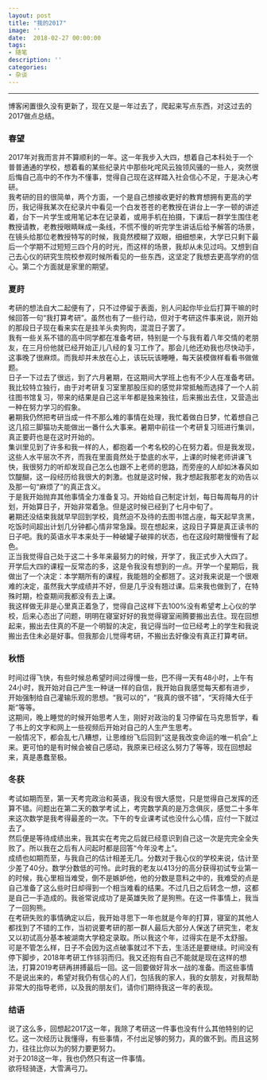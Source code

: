 ```yaml
---
layout: post
title: "我的2017"
image: ''
date:  2018-02-27 00:00:00
tags:
- 随笔
description: ''
categories:
- 杂谈
---
```


---
博客闲置很久没有更新了，现在又是一年过去了，爬起来写点东西，对这过去的2017做点总结。  
### 春望  
2017年对我而言并不算顺利的一年。这一年我步入大四，想着自己本科处于一个普普通通的学校，想着看的某些纪录片中那些叱咤风云独领风骚的一些人，突然很后悔自己高中的不作为不懂事，觉得自己现在这样踏入社会信心不足，于是决心考研。  
我考研的目的很简单，两个方面，一个是自己想接收更好的教育想拥有更高的学历，我记得我某次在纪录片中看见一个白发苍苍的老教授在讲台上一字一顿的讲述着，台下一片学生或用笔记本在记录着，或用手机在拍摄，下课后一群学生围住老教授请教，老教授眼睛眯成一条线，不慌不慢的听完学生讲话后给予解答的场景，在镜头给那位老教授特写的时候，我竟然模糊了双眼，细细想来，大学已只剩下最后一个学期不过短短三四个月的时光，而这样的场景，我却从未见过吗。又想到自己去心仪的研究生院校参观时候所看见的一些东西，这坚定了我想去更高学府的信心。第二个方面就是家里的期望。  
### 夏莳  
考研的想法自大二起便有了，只不过停留于表面，别人问起你毕业后打算干嘛的时候回答一句“我打算考研”。虽然也有了一些行动，但对于考研这件事来说，刚开始的那段日子现在看来实在是挂羊头卖狗肉，混混日子罢了。  
我有一些关系不错的高中同学都在准备考研，特别是一个与我有着八年交情的老朋友，在三月份他就已经开始正儿八经的复习工作了。那会儿他还劝我也尽快动手，这事晚了很麻烦。而我却并未放在心上，该玩玩该睡睡，每天装模做样看看书做做题。  
日子一下过去了很远，到了六月暑期，在这期间大学班上也有不少人在准备考研。我比较特立独行，由于对考研复习室里那股压抑的感觉非常抵触而选择了一个人前往图书馆复习，带来的结果是自己这半年都是独来独往，后来搬出去住，又营造出一种在努力学习的假象。  
暑期我仍然把考研当成一件不那么难的事情在处理，我忙着做白日梦，忙着想自己这几招三脚猫功夫能做出一番什么大事来。暑期中前往一个考研复习班进行集训，真正要莳也是在这时开始的。  
集训里见到了许多和我一样的人，都抱着一个考名校的心在努力着。但是我发现，这些人水平层次不齐，而我在里面竟然处于垫底的水平，上课的时候老师讲课飞快，我很努力的听却发现自己怎么也跟不上老师的思路，而旁座的人却如沐春风如饮醍醐，这一段经历给我很大的刺激。也就是这时候，我才想起我那老友的劝告以及那一句“麻烦了”的真正含义。  
于是我开始抛弃其他事情全力准备复习。开始给自己制定计划，每日每周每月的计划，开始算日子，开始非常着急。但是这时候已经到了七月中旬了。  
暑期还没结束我就早早回到学校，竟然迫不及待的去图书馆占座，每天起早贪黑，吃饭时间超出计划几分钟都心情非常急躁。现在想起来，这段日子算是真正读书的日子吧。我的英语水平本来处于一种破罐子破摔的状态，也在这段时期慢慢有了起色。  
正当我觉得自己处于这二十多年来最努力的时候，开学了，我正式步入大四了。  
开学后大四的课程一反常态的多，这是令我没有想到的一点。开学一个星期后，我做出了一个决定：本学期所有的课程，我能翘的全都翘了。这对我来说是一个很艰难的决定，虽然我大学成绩并不好，但是几乎没有翘过课。后来我也做到了，在特殊时期，检查期间我都没有去上课。  
我这样做无非是心里真正着急了，觉得自己这样下去100%没有希望考上心仪的学校，后来心态出了问题，明明在寝室好好的我觉得寝室闹腾要搬出去住。现在回想起来，搬出去住真的不是一个明智的决定，我记得当时一位已经考上的学生和我说搬出去住未必是好事。但我那会儿觉得考研，不搬出去好像没有真正打算考研。  
### 秋悟  
时间过得飞快，有些时候总希望时间过得慢一些，巴不得一天有48小时，上午有24小时，我开始对自己产生一种谜一样的自信，我开始自我感觉每天都有进步，开始强制给自己灌输乐观的思想。“我可以的”，“我真的很不错”，“天将降大任于斯”等等。  
这期间，晚上睡觉的时候开始思考人生，刚好对政治的复习停留在马克思哲学，看了书上的文字和网上一些视频后开始对自己的人生产生思考。  
一般情况下，都会乱七八糟想，让思维纷飞后回到“这是我改变命运的唯一机会”上来。更可怕的是有时候会被自己感动，我原来已经这么努力了等等，现在回想起来，真是愚蠢至极。  
### 冬获  
考试如期而至，第一天考完政治和英语，我没有很大感觉，只是觉得自己发挥的还算不错。问题出在第二天的数学考试上，考完数学真的是万念俱灰，感觉二十多年来这次数学是我考得最差的一次。下午的专业课考试也没什么心情，应付一下就过去了。  
然后便是等待成绩出来，我其实在考完之后就已经意识到自己这一次是完完全全失败了。所以我在之后有人问起时都是回答“今年没考上”。  
成绩也如期而至，与我自己的估计相差无几。分数对于我心仪的学校来说，估计至少差了40分。数学分数低的可怜。此时我的老友以413分的高分获得初试专业第一的时候，我心里相当难受，倒不是嫉妒他，他的分数是意料之中的，我难受的点是自己准备了这么些时日却得到一个相当难看的结果。不过几日之后转念一想，这都是自己一手造成的。我爸常说成功了是英雄失败了是狗熊。在这一件事情上，我当了一回狗熊。  
在考研失败的事情确定以后，我开始寻思下一年也就是今年的打算，寝室的其他人都找到了不错的工作，当初说要考研的那一群人最后大部分人保送了研究生，老友又以初试高分基本被湖南大学稳定录取。所以我这个年，过得实在是不太舒服。  
可是不管怎么样，日子不会因为这点破事就过不下去，生活还是要继续。时间没有停下脚步，2018年考研工作铩羽而归。我又还抱有自己不能就是现在这样的想法，打算2019考研再拼搏最后一回。这一回要做好背水一战的准备。而这些事情不是说出来的，希望对我仍有信心的人们，包括我的家人，我的女朋友，对我帮助非常大的指导老师，以及我的朋友们，请你们期待我这一年的表现。  
### 结语
说了这么多，回想起2017这一年，我除了考研这一件事也没有什么其他特别的记忆。这一次经历让我懂得，有些事情，不付出足够的努力，真的做不到。而且这努力，往往比你以为的努力要更努力。  
对于2018这一年，我也仍然只有这一件事情。  
欲将轻骑逐，大雪满弓刀。